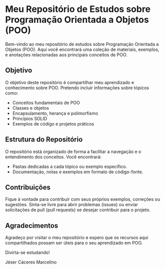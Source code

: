 # Meu Repositório de Estudos sobre Programação Orientada a Objetos (POO)

Bem-vindo ao meu repositório de estudos sobre Programação Orientada a Objetos (POO). Aqui você encontrará uma coleção de materiais, exemplos, e anotações relacionadas aos principais conceitos de POO.

## Objetivo

O objetivo deste repositório é compartilhar meu aprendizado e conhecimento sobre POO. Pretendo incluir informações sobre tópicos como:

- Conceitos fundamentais de POO
- Classes e objetos
- Encapsulamento, herança e polimorfismo
- Princípios SOLID
- Exemplos de código e projetos práticos

## Estrutura do Repositório

O repositório está organizado de forma a facilitar a navegação e o entendimento dos conceitos. Você encontrará:

- Pastas dedicadas a cada tópico ou exemplo específico.
- Documentação, notas e exemplos em formato de código-fonte.

## Contribuições

Fique à vontade para contribuir com seus próprios exemplos, correções ou sugestões. Sinta-se livre para abrir problemas (issues) ou enviar solicitações de pull (pull requests) se desejar contribuir para o projeto.

## Agradecimentos

Agradeço por visitar o meu repositório e espero que os recursos aqui compartilhados possam ser úteis para o seu aprendizado em POO.

Divirta-se estudando!

Jéser Cáceres Marcelino

